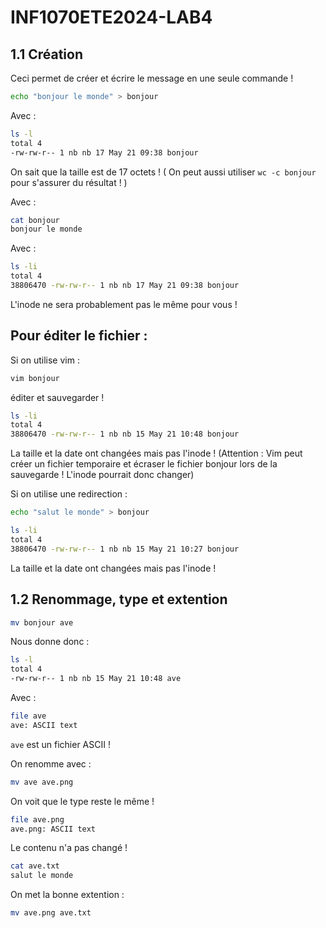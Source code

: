 # INF1070ETE2024-LAB4

## 1.1 Création 

Ceci permet de créer et écrire le message en une seule commande ! 

```sh
echo "bonjour le monde" > bonjour
```

Avec : 
```sh
ls -l
total 4
-rw-rw-r-- 1 nb nb 17 May 21 09:38 bonjour 
```

On sait que la taille est de 17 octets ! ( On peut aussi utiliser `wc -c bonjour` pour s'assurer du résultat ! )

Avec : 
```sh
cat bonjour
bonjour le monde
```

Avec : 
```sh
ls -li
total 4
38806470 -rw-rw-r-- 1 nb nb 17 May 21 09:38 bonjour
```
L'inode ne sera probablement pas le même pour vous ! 

## Pour éditer le fichier : 
Si on utilise vim :
```sh
vim bonjour
```
éditer et sauvegarder !

```sh
ls -li
total 4
38806470 -rw-rw-r-- 1 nb nb 15 May 21 10:48 bonjour
```
La taille et la date ont changées mais pas l'inode ! (Attention : Vim peut créer un fichier temporaire et écraser le fichier bonjour lors de la sauvegarde ! L'inode pourrait donc changer) 

Si on utilise une redirection : 
```sh
echo "salut le monde" > bonjour
```

```sh
ls -li
total 4
38806470 -rw-rw-r-- 1 nb nb 15 May 21 10:27 bonjour
```

La taille et la date ont changées mais pas l'inode !  

## 1.2 Renommage, type et extention 

```sh
mv bonjour ave 
```

Nous donne donc : 

```sh
ls -l
total 4
-rw-rw-r-- 1 nb nb 15 May 21 10:48 ave
```

Avec : 
```sh
file ave 
ave: ASCII text
```

`ave` est un fichier ASCII !

On renomme avec : 
```sh
mv ave ave.png
```

On voit que le type reste le même ! 
```sh
file ave.png 
ave.png: ASCII text
```

Le contenu n'a pas changé ! 

```sh
cat ave.txt 
salut le monde
```
On met la bonne extention : 
```sh
mv ave.png ave.txt
```

